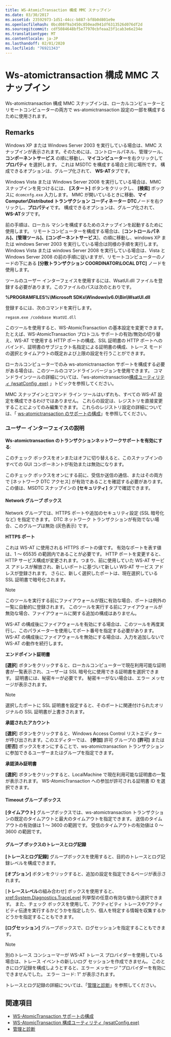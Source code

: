 ```yaml
---
title: WS-AtomicTransaction 構成 MMC スナップイン
ms.date: 03/30/2017
ms.assetid: 23592973-1d51-44cc-b887-bf8b0d801e9e
ms.openlocfilehash: 0bcd08f9a3450c850ead941df6313526d076df2d
ms.sourcegitcommit: cdf5084648bf5e77970cbfeaa23f1cab3e6e234e
ms.translationtype: MT
ms.contentlocale: ja-JP
ms.lasthandoff: 02/01/2020
ms.locfileid: "76921343"
---
```

# <a name="ws-atomictransaction-configuration-mmc-snap-in"></a>Ws-atomictransaction 構成 MMC スナップイン

Ws-atomictransaction 構成 MMC スナップインは、ローカルコンピューターとリモートコンピューターの両方で ws-atomictransaction 設定の一部を構成するために使用されます。

## <a name="remarks"></a>Remarks

Windows XP または Windows Server 2003 を実行している場合は、MMC スナップインが表示されます。そのためには、コントロールパネル、管理ツール、**コンポーネントサービス** の順に移動し、**マイコンピューター**を右クリックして **プロパティ** を選択します。 これは MSDTC を構成する場合と同じ場所です。 構成できるオプションは、グループ化されて、 **WS-AT**タブです。

 Windows Vista または Windows Server 2008 を実行している場合は、MMC スナップインを見つけるには、 **[スタート]** ボタンをクリックし、 **[検索]** ボックスに `dcomcnfg.exe` 入力します。 MMC が開いているときに移動、**マイ Computer\Distributed トランザクション コーディネーター DTC**ノードを右クリックし、**プロパティ**です。 構成できるオプションは、グループ化されて、 **WS-AT**タブです。

 前の手順は、ローカル マシンを構成するためのスナップインを起動するために使用します。 リモートコンピューターを構成する場合は、[**コントロールパネル]、[管理ツール]、[コンポーネントサービス**]、の順に移動し、windows XP または windows Server 2003 を実行している場合は同様の手順を実行します。 Windows Vista または windows Server 2008 を実行している場合は、Vista と Windows Server 2008 の前の手順に従いますが、リモートコンピューターのノードの下にある **[分散トランザクション COORDINATOR\LOCAL DTC]** ノードを使用します。

 ツールのユーザー インターフェイスを使用するには、WsatUI.dll ファイルを登録する必要があります。このファイルのパスは次のとおりです。

 **%PROGRAMFILES%\Microsoft SDKs\Windows\v6.0\Bin\WsatUI.dll**

 登録するには、次のコマンドを実行します。

```console
regasm.exe /codebase WsatUI.dll
```

 このツールを使用すると、WS-AtomicTransaction の基本設定を変更できます。 たとえば、WS-AtomicTransaction プロトコル サポートの有効/無効の切り替え、WS-AT で使用する HTTP ポートの構成、SSL 証明書の HTTP ポートへのバインド、証明書のサブジェクト名指定による証明書の構成、トレース モードの選択とタイムアウトの既定および上限の設定を行うことができます。

 ローカルコンピューターでのみ ws-atomictransaction サポートを構成する必要がある場合は、このツールのコマンドラインバージョンを使用できます。 コマンドラインツールの詳細については、「ws-atomictransaction[構成ユーティリティ (wsatConfig .exe)](ws-atomictransaction-configuration-utility-wsatconfig-exe.md) 」トピックを参照してください。

 MMC スナップインとコマンド ライン ツールはいずれも、すべての WS-AT 設定を構成できるわけではありません。 これらの設定は、レジストリを直接変更することによってのみ編集できます。 これらのレジストリ設定の詳細については、「 [ws-atomictransaction のサポートの構成](./feature-details/configuring-ws-atomic-transaction-support.md)」を参照してください。

### <a name="user-interface-description"></a>ユーザー インターフェイスの説明

**Ws-atomictransaction のトランザクションネットワークサポートを有効にする**:

 このチェック ボックスをオンまたはオフに切り替えると、このスナップインのすべての GUI コンポーネントが有効または無効になります。

 このチェック ボックスをオンにする前に、受信か送信の通信、またはその両方で [ネットワーク DTC アクセス] が有効であることを確認する必要があります。 この値は、MSDTC スナップインの **[セキュリティ]** タブで確認できます。

#### <a name="network-group-box"></a>Network グループ ボックス

Network グループでは、HTTPS ポートや追加のセキュリティ設定 (SSL 暗号化など) を指定できます。 DTC ネットワーク トランザクションが有効でない場合、このグループは無効 (灰色表示) です。

 **HTTPS ポート**

 これは WS-AT に使用される HTTPS ポートの値です。 有効なポートを表す値は、1 ～ 65535 の範囲内であることが必要です。 HTTP ポートを変更すると、HTTP サービス構成が変更されます。つまり、前に使用していた WS-AT サービス アドレスが解放され、新しいポートに基づいて新しい WS-AT サービス アドレスが登録されます。 さらに、新しく選択したポートは、現在選択している SSL 証明書で暗号化されます。

> [!NOTE]
> このツールを実行する前にファイアウォールが既に有効な場合、ポートは例外の一覧に自動的に登録されます。 このツールを実行する前にファイアウォールが無効な場合、ファイアウォールに関する追加の構成はありません。

 WS-AT の構成後にファイアウォールを有効にする場合は、このツールを再度実行し、このパラメーターを使用してポート番号を指定する必要があります。 WS-AT の構成後にファイアウォールを無効にする場合は、入力を追加しないで WS-AT の動作を続行します。

 **エンドポイント証明書**

 **[選択**] ボタンをクリックすると、ローカルコンピューターで現在利用可能な証明書が一覧表示され、ユーザーは SSL 暗号化に使用できる証明書を選択できます。 証明書には、秘密キーが必要です。 秘密キーがない場合は、エラー メッセージが表示されます。

> [!NOTE]
> 選択したポートに SSL 証明書を設定すると、そのポートに関連付けられたオリジナルの SSL 証明書が上書きされます。

 **承認されたアカウント**

 **[選択**] ボタンをクリックすると、Windows Access Control リストエディターが呼び出されます。このエディターでは、 **[参加]** 許可 グループの **[許可]** または **[拒否]** ボックスをオンにすることで、ws-atomictransaction トランザクションに参加できるユーザーまたはグループを指定できます。

 **承認済み証明書**

 **[選択**] ボタンをクリックすると、LocalMachine で現在利用可能な証明書の一覧が表示されます。 WS-AtomicTransaction への参加が許可される証明書 ID を選択できます。

#### <a name="timeout-group-box"></a>Timeout グループ ボックス

**[タイムアウト]** グループボックスでは、ws-atomictransaction トランザクションの既定のタイムアウトと最大のタイムアウトを指定できます。 送信のタイムアウトの有効値は 1 ～ 3600 の範囲です。 受信のタイムアウトの有効値は 0 ～ 3600 の範囲です。

#### <a name="tracing-and-logging-group-box"></a>グループ ボックスのトレースとログ記録

**[トレースとログ記録]** グループボックスを使用すると、目的のトレースとログ記録レベルを構成できます。

 **[オプション]** ボタンをクリックすると、追加の設定を指定できるページが表示されます。

 [**トレースレベル**の組み合わせ] ボックスを使用すると、<xref:System.Diagnostics.TraceLevel> 列挙型の任意の有効な値から選択できます。 また、チェック ボックスを使用して、アクティビティ トレースやアクティビティ伝達を実行するかどうかを指定したり、個人を特定する情報を収集するかどうかを指定することもできます。

 **[ログセッション]** グループボックスで、ログセッションを指定することもできます。

> [!NOTE]
> 別のトレース コンシューマーが WS-AT トレース プロバイダーを使用している場合は、トレース イベントの新しいログ セッションを作成できません。 このときにログ記録を構成しようとすると、エラー メッセージ "プロバイダーを有効にできませんでした。 エラー コード: 1" が表示されます。

 トレースとログ記録の詳細については、「[管理と診断](./diagnostics/index.md)」を参照してください。

## <a name="see-also"></a>関連項目

- [WS-AtomicTransaction サポートの構成](./feature-details/configuring-ws-atomic-transaction-support.md)
- [WS-AtomicTransaction 構成ユーティリティ (wsatConfig.exe)](ws-atomictransaction-configuration-utility-wsatconfig-exe.md)
- [管理と診断](./diagnostics/index.md)
